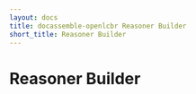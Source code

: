 ```yaml
---
layout: docs
title: docassemble-openlcbr Reasoner Builder
short_title: Reasoner Builder
---
```

# Reasoner Builder
